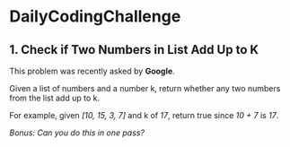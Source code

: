 # DailyCodingChallenge

## 1. Check if Two Numbers in List Add Up to K

This problem was recently asked by **Google**.

Given a list of numbers and a number k, return whether any two numbers from the list add up to k.

For example, given _[10, 15, 3, 7]_ and k of _17_, return true since _10 + 7_ is _17_.

*Bonus: Can you do this in one pass?*